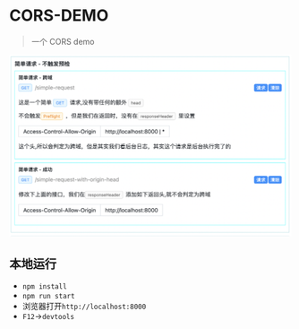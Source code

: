 # CORS-DEMO

> 一个 CORS demo

![](./screen.png)

## 本地运行   
  - `npm install`
  - `npm run start`
  - 浏览器打开`http://localhost:8000`
  - `F12`->`devtools`
